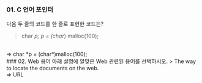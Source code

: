 ### 01. C 언어 포인터
다음 두 줄의 코드를 한 줄로 표현한 코드는?
> char *p;
> p = (char*) malloc(100);
<br>
=> char *p = (char*)malloc(100);
<br>
### 02. Web 용어
아래 설명에 알맞은 Web 관련된 용어를 선택하시오.
> The way to locate the documents on the web.
<br>
=> URL
<br>